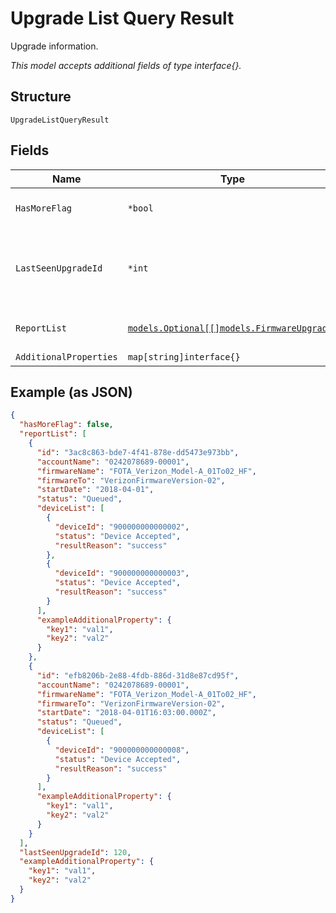 
# Upgrade List Query Result

Upgrade information.

*This model accepts additional fields of type interface{}.*

## Structure

`UpgradeListQueryResult`

## Fields

| Name | Type | Tags | Description |
|  --- | --- | --- | --- |
| `HasMoreFlag` | `*bool` | Optional | True if there are more devices to retrieve. |
| `LastSeenUpgradeId` | `*int` | Optional | If hasMoreData=true, the startIndex to use for the next request. 0 if hasMoreData=false. |
| `ReportList` | [`models.Optional[[]models.FirmwareUpgrade]`](../../doc/models/firmware-upgrade.md) | Optional | Array of upgrade objects with the specified status. |
| `AdditionalProperties` | `map[string]interface{}` | Optional | - |

## Example (as JSON)

```json
{
  "hasMoreFlag": false,
  "reportList": [
    {
      "id": "3ac8c863-bde7-4f41-878e-dd5473e973bb",
      "accountName": "0242078689-00001",
      "firmwareName": "FOTA_Verizon_Model-A_01To02_HF",
      "firmwareTo": "VerizonFirmwareVersion-02",
      "startDate": "2018-04-01",
      "status": "Queued",
      "deviceList": [
        {
          "deviceId": "900000000000002",
          "status": "Device Accepted",
          "resultReason": "success"
        },
        {
          "deviceId": "900000000000003",
          "status": "Device Accepted",
          "resultReason": "success"
        }
      ],
      "exampleAdditionalProperty": {
        "key1": "val1",
        "key2": "val2"
      }
    },
    {
      "id": "efb8206b-2e88-4fdb-886d-31d8e87cd95f",
      "accountName": "0242078689-00001",
      "firmwareName": "FOTA_Verizon_Model-A_01To02_HF",
      "firmwareTo": "VerizonFirmwareVersion-02",
      "startDate": "2018-04-01T16:03:00.000Z",
      "status": "Queued",
      "deviceList": [
        {
          "deviceId": "900000000000008",
          "status": "Device Accepted",
          "resultReason": "success"
        }
      ],
      "exampleAdditionalProperty": {
        "key1": "val1",
        "key2": "val2"
      }
    }
  ],
  "lastSeenUpgradeId": 120,
  "exampleAdditionalProperty": {
    "key1": "val1",
    "key2": "val2"
  }
}
```

